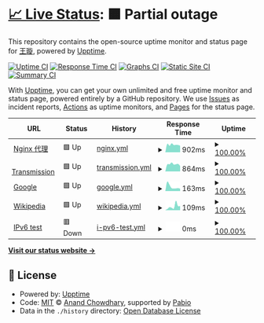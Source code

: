 # [📈 Live Status](https://shaoyaoqian.github.io/uptime): <!--live status--> **🟧 Partial outage**

This repository contains the open-source uptime monitor and status page for [王璇](https://blog.pengfeima.cn), powered by [Upptime](https://github.com/upptime/upptime).

[![Uptime CI](https://github.com/shaoyaoqian/uptime/workflows/Uptime%20CI/badge.svg)](https://github.com/shaoyaoqian/uptime/actions?query=workflow%3A%22Uptime+CI%22)
[![Response Time CI](https://github.com/shaoyaoqian/uptime/workflows/Response%20Time%20CI/badge.svg)](https://github.com/shaoyaoqian/uptime/actions?query=workflow%3A%22Response+Time+CI%22)
[![Graphs CI](https://github.com/shaoyaoqian/uptime/workflows/Graphs%20CI/badge.svg)](https://github.com/shaoyaoqian/uptime/actions?query=workflow%3A%22Graphs+CI%22)
[![Static Site CI](https://github.com/shaoyaoqian/uptime/workflows/Static%20Site%20CI/badge.svg)](https://github.com/shaoyaoqian/uptime/actions?query=workflow%3A%22Static+Site+CI%22)
[![Summary CI](https://github.com/shaoyaoqian/uptime/workflows/Summary%20CI/badge.svg)](https://github.com/shaoyaoqian/uptime/actions?query=workflow%3A%22Summary+CI%22)

With [Upptime](https://upptime.js.org), you can get your own unlimited and free uptime monitor and status page, powered entirely by a GitHub repository. We use [Issues](https://github.com/shaoyaoqian/uptime/issues) as incident reports, [Actions](https://github.com/shaoyaoqian/uptime/actions) as uptime monitors, and [Pages](https://shaoyaoqian.github.io/uptime) for the status page.

<!--start: status pages-->
<!-- This summary is generated by Upptime (https://github.com/upptime/upptime) -->
<!-- Do not edit this manually, your changes will be overwritten -->
<!-- prettier-ignore -->
| URL | Status | History | Response Time | Uptime |
| --- | ------ | ------- | ------------- | ------ |
| <img alt="" src="https://icons.duckduckgo.com/ip3/proxy.pengfeima.cn.ico" height="13"> [Nginx 代理](https://proxy.pengfeima.cn) | 🟩 Up | [nginx.yml](https://github.com/shaoyaoqian/uptime/commits/HEAD/history/nginx.yml) | <details><summary><img alt="Response time graph" src="./graphs/nginx/response-time-week.png" height="20"> 902ms</summary><br><a href="https://shaoyaoqian.github.io/uptime/history/nginx"><img alt="Response time 865" src="https://img.shields.io/endpoint?url=https%3A%2F%2Fraw.githubusercontent.com%2Fshaoyaoqian%2Fuptime%2FHEAD%2Fapi%2Fnginx%2Fresponse-time.json"></a><br><a href="https://shaoyaoqian.github.io/uptime/history/nginx"><img alt="24-hour response time 787" src="https://img.shields.io/endpoint?url=https%3A%2F%2Fraw.githubusercontent.com%2Fshaoyaoqian%2Fuptime%2FHEAD%2Fapi%2Fnginx%2Fresponse-time-day.json"></a><br><a href="https://shaoyaoqian.github.io/uptime/history/nginx"><img alt="7-day response time 902" src="https://img.shields.io/endpoint?url=https%3A%2F%2Fraw.githubusercontent.com%2Fshaoyaoqian%2Fuptime%2FHEAD%2Fapi%2Fnginx%2Fresponse-time-week.json"></a><br><a href="https://shaoyaoqian.github.io/uptime/history/nginx"><img alt="30-day response time 887" src="https://img.shields.io/endpoint?url=https%3A%2F%2Fraw.githubusercontent.com%2Fshaoyaoqian%2Fuptime%2FHEAD%2Fapi%2Fnginx%2Fresponse-time-month.json"></a><br><a href="https://shaoyaoqian.github.io/uptime/history/nginx"><img alt="1-year response time 865" src="https://img.shields.io/endpoint?url=https%3A%2F%2Fraw.githubusercontent.com%2Fshaoyaoqian%2Fuptime%2FHEAD%2Fapi%2Fnginx%2Fresponse-time-year.json"></a></details> | <details><summary><a href="https://shaoyaoqian.github.io/uptime/history/nginx">100.00%</a></summary><a href="https://shaoyaoqian.github.io/uptime/history/nginx"><img alt="All-time uptime 100.00%" src="https://img.shields.io/endpoint?url=https%3A%2F%2Fraw.githubusercontent.com%2Fshaoyaoqian%2Fuptime%2FHEAD%2Fapi%2Fnginx%2Fuptime.json"></a><br><a href="https://shaoyaoqian.github.io/uptime/history/nginx"><img alt="24-hour uptime 100.00%" src="https://img.shields.io/endpoint?url=https%3A%2F%2Fraw.githubusercontent.com%2Fshaoyaoqian%2Fuptime%2FHEAD%2Fapi%2Fnginx%2Fuptime-day.json"></a><br><a href="https://shaoyaoqian.github.io/uptime/history/nginx"><img alt="7-day uptime 100.00%" src="https://img.shields.io/endpoint?url=https%3A%2F%2Fraw.githubusercontent.com%2Fshaoyaoqian%2Fuptime%2FHEAD%2Fapi%2Fnginx%2Fuptime-week.json"></a><br><a href="https://shaoyaoqian.github.io/uptime/history/nginx"><img alt="30-day uptime 100.00%" src="https://img.shields.io/endpoint?url=https%3A%2F%2Fraw.githubusercontent.com%2Fshaoyaoqian%2Fuptime%2FHEAD%2Fapi%2Fnginx%2Fuptime-month.json"></a><br><a href="https://shaoyaoqian.github.io/uptime/history/nginx"><img alt="1-year uptime 100.00%" src="https://img.shields.io/endpoint?url=https%3A%2F%2Fraw.githubusercontent.com%2Fshaoyaoqian%2Fuptime%2FHEAD%2Fapi%2Fnginx%2Fuptime-year.json"></a></details>
| <img alt="" src="https://icons.duckduckgo.com/ip3/transmission.pengfeima.cn.ico" height="13"> [Transmission](https://transmission.pengfeima.cn) | 🟩 Up | [transmission.yml](https://github.com/shaoyaoqian/uptime/commits/HEAD/history/transmission.yml) | <details><summary><img alt="Response time graph" src="./graphs/transmission/response-time-week.png" height="20"> 864ms</summary><br><a href="https://shaoyaoqian.github.io/uptime/history/transmission"><img alt="Response time 987" src="https://img.shields.io/endpoint?url=https%3A%2F%2Fraw.githubusercontent.com%2Fshaoyaoqian%2Fuptime%2FHEAD%2Fapi%2Ftransmission%2Fresponse-time.json"></a><br><a href="https://shaoyaoqian.github.io/uptime/history/transmission"><img alt="24-hour response time 652" src="https://img.shields.io/endpoint?url=https%3A%2F%2Fraw.githubusercontent.com%2Fshaoyaoqian%2Fuptime%2FHEAD%2Fapi%2Ftransmission%2Fresponse-time-day.json"></a><br><a href="https://shaoyaoqian.github.io/uptime/history/transmission"><img alt="7-day response time 864" src="https://img.shields.io/endpoint?url=https%3A%2F%2Fraw.githubusercontent.com%2Fshaoyaoqian%2Fuptime%2FHEAD%2Fapi%2Ftransmission%2Fresponse-time-week.json"></a><br><a href="https://shaoyaoqian.github.io/uptime/history/transmission"><img alt="30-day response time 1111" src="https://img.shields.io/endpoint?url=https%3A%2F%2Fraw.githubusercontent.com%2Fshaoyaoqian%2Fuptime%2FHEAD%2Fapi%2Ftransmission%2Fresponse-time-month.json"></a><br><a href="https://shaoyaoqian.github.io/uptime/history/transmission"><img alt="1-year response time 987" src="https://img.shields.io/endpoint?url=https%3A%2F%2Fraw.githubusercontent.com%2Fshaoyaoqian%2Fuptime%2FHEAD%2Fapi%2Ftransmission%2Fresponse-time-year.json"></a></details> | <details><summary><a href="https://shaoyaoqian.github.io/uptime/history/transmission">100.00%</a></summary><a href="https://shaoyaoqian.github.io/uptime/history/transmission"><img alt="All-time uptime 99.96%" src="https://img.shields.io/endpoint?url=https%3A%2F%2Fraw.githubusercontent.com%2Fshaoyaoqian%2Fuptime%2FHEAD%2Fapi%2Ftransmission%2Fuptime.json"></a><br><a href="https://shaoyaoqian.github.io/uptime/history/transmission"><img alt="24-hour uptime 100.00%" src="https://img.shields.io/endpoint?url=https%3A%2F%2Fraw.githubusercontent.com%2Fshaoyaoqian%2Fuptime%2FHEAD%2Fapi%2Ftransmission%2Fuptime-day.json"></a><br><a href="https://shaoyaoqian.github.io/uptime/history/transmission"><img alt="7-day uptime 100.00%" src="https://img.shields.io/endpoint?url=https%3A%2F%2Fraw.githubusercontent.com%2Fshaoyaoqian%2Fuptime%2FHEAD%2Fapi%2Ftransmission%2Fuptime-week.json"></a><br><a href="https://shaoyaoqian.github.io/uptime/history/transmission"><img alt="30-day uptime 99.94%" src="https://img.shields.io/endpoint?url=https%3A%2F%2Fraw.githubusercontent.com%2Fshaoyaoqian%2Fuptime%2FHEAD%2Fapi%2Ftransmission%2Fuptime-month.json"></a><br><a href="https://shaoyaoqian.github.io/uptime/history/transmission"><img alt="1-year uptime 99.96%" src="https://img.shields.io/endpoint?url=https%3A%2F%2Fraw.githubusercontent.com%2Fshaoyaoqian%2Fuptime%2FHEAD%2Fapi%2Ftransmission%2Fuptime-year.json"></a></details>
| <img alt="" src="https://icons.duckduckgo.com/ip3/www.google.com.ico" height="13"> [Google](https://www.google.com) | 🟩 Up | [google.yml](https://github.com/shaoyaoqian/uptime/commits/HEAD/history/google.yml) | <details><summary><img alt="Response time graph" src="./graphs/google/response-time-week.png" height="20"> 163ms</summary><br><a href="https://shaoyaoqian.github.io/uptime/history/google"><img alt="Response time 118" src="https://img.shields.io/endpoint?url=https%3A%2F%2Fraw.githubusercontent.com%2Fshaoyaoqian%2Fuptime%2FHEAD%2Fapi%2Fgoogle%2Fresponse-time.json"></a><br><a href="https://shaoyaoqian.github.io/uptime/history/google"><img alt="24-hour response time 91" src="https://img.shields.io/endpoint?url=https%3A%2F%2Fraw.githubusercontent.com%2Fshaoyaoqian%2Fuptime%2FHEAD%2Fapi%2Fgoogle%2Fresponse-time-day.json"></a><br><a href="https://shaoyaoqian.github.io/uptime/history/google"><img alt="7-day response time 163" src="https://img.shields.io/endpoint?url=https%3A%2F%2Fraw.githubusercontent.com%2Fshaoyaoqian%2Fuptime%2FHEAD%2Fapi%2Fgoogle%2Fresponse-time-week.json"></a><br><a href="https://shaoyaoqian.github.io/uptime/history/google"><img alt="30-day response time 134" src="https://img.shields.io/endpoint?url=https%3A%2F%2Fraw.githubusercontent.com%2Fshaoyaoqian%2Fuptime%2FHEAD%2Fapi%2Fgoogle%2Fresponse-time-month.json"></a><br><a href="https://shaoyaoqian.github.io/uptime/history/google"><img alt="1-year response time 118" src="https://img.shields.io/endpoint?url=https%3A%2F%2Fraw.githubusercontent.com%2Fshaoyaoqian%2Fuptime%2FHEAD%2Fapi%2Fgoogle%2Fresponse-time-year.json"></a></details> | <details><summary><a href="https://shaoyaoqian.github.io/uptime/history/google">100.00%</a></summary><a href="https://shaoyaoqian.github.io/uptime/history/google"><img alt="All-time uptime 100.00%" src="https://img.shields.io/endpoint?url=https%3A%2F%2Fraw.githubusercontent.com%2Fshaoyaoqian%2Fuptime%2FHEAD%2Fapi%2Fgoogle%2Fuptime.json"></a><br><a href="https://shaoyaoqian.github.io/uptime/history/google"><img alt="24-hour uptime 100.00%" src="https://img.shields.io/endpoint?url=https%3A%2F%2Fraw.githubusercontent.com%2Fshaoyaoqian%2Fuptime%2FHEAD%2Fapi%2Fgoogle%2Fuptime-day.json"></a><br><a href="https://shaoyaoqian.github.io/uptime/history/google"><img alt="7-day uptime 100.00%" src="https://img.shields.io/endpoint?url=https%3A%2F%2Fraw.githubusercontent.com%2Fshaoyaoqian%2Fuptime%2FHEAD%2Fapi%2Fgoogle%2Fuptime-week.json"></a><br><a href="https://shaoyaoqian.github.io/uptime/history/google"><img alt="30-day uptime 99.91%" src="https://img.shields.io/endpoint?url=https%3A%2F%2Fraw.githubusercontent.com%2Fshaoyaoqian%2Fuptime%2FHEAD%2Fapi%2Fgoogle%2Fuptime-month.json"></a><br><a href="https://shaoyaoqian.github.io/uptime/history/google"><img alt="1-year uptime 99.99%" src="https://img.shields.io/endpoint?url=https%3A%2F%2Fraw.githubusercontent.com%2Fshaoyaoqian%2Fuptime%2FHEAD%2Fapi%2Fgoogle%2Fuptime-year.json"></a></details>
| <img alt="" src="https://icons.duckduckgo.com/ip3/en.wikipedia.org.ico" height="13"> [Wikipedia](https://en.wikipedia.org) | 🟩 Up | [wikipedia.yml](https://github.com/shaoyaoqian/uptime/commits/HEAD/history/wikipedia.yml) | <details><summary><img alt="Response time graph" src="./graphs/wikipedia/response-time-week.png" height="20"> 109ms</summary><br><a href="https://shaoyaoqian.github.io/uptime/history/wikipedia"><img alt="Response time 184" src="https://img.shields.io/endpoint?url=https%3A%2F%2Fraw.githubusercontent.com%2Fshaoyaoqian%2Fuptime%2FHEAD%2Fapi%2Fwikipedia%2Fresponse-time.json"></a><br><a href="https://shaoyaoqian.github.io/uptime/history/wikipedia"><img alt="24-hour response time 124" src="https://img.shields.io/endpoint?url=https%3A%2F%2Fraw.githubusercontent.com%2Fshaoyaoqian%2Fuptime%2FHEAD%2Fapi%2Fwikipedia%2Fresponse-time-day.json"></a><br><a href="https://shaoyaoqian.github.io/uptime/history/wikipedia"><img alt="7-day response time 109" src="https://img.shields.io/endpoint?url=https%3A%2F%2Fraw.githubusercontent.com%2Fshaoyaoqian%2Fuptime%2FHEAD%2Fapi%2Fwikipedia%2Fresponse-time-week.json"></a><br><a href="https://shaoyaoqian.github.io/uptime/history/wikipedia"><img alt="30-day response time 183" src="https://img.shields.io/endpoint?url=https%3A%2F%2Fraw.githubusercontent.com%2Fshaoyaoqian%2Fuptime%2FHEAD%2Fapi%2Fwikipedia%2Fresponse-time-month.json"></a><br><a href="https://shaoyaoqian.github.io/uptime/history/wikipedia"><img alt="1-year response time 184" src="https://img.shields.io/endpoint?url=https%3A%2F%2Fraw.githubusercontent.com%2Fshaoyaoqian%2Fuptime%2FHEAD%2Fapi%2Fwikipedia%2Fresponse-time-year.json"></a></details> | <details><summary><a href="https://shaoyaoqian.github.io/uptime/history/wikipedia">100.00%</a></summary><a href="https://shaoyaoqian.github.io/uptime/history/wikipedia"><img alt="All-time uptime 100.00%" src="https://img.shields.io/endpoint?url=https%3A%2F%2Fraw.githubusercontent.com%2Fshaoyaoqian%2Fuptime%2FHEAD%2Fapi%2Fwikipedia%2Fuptime.json"></a><br><a href="https://shaoyaoqian.github.io/uptime/history/wikipedia"><img alt="24-hour uptime 100.00%" src="https://img.shields.io/endpoint?url=https%3A%2F%2Fraw.githubusercontent.com%2Fshaoyaoqian%2Fuptime%2FHEAD%2Fapi%2Fwikipedia%2Fuptime-day.json"></a><br><a href="https://shaoyaoqian.github.io/uptime/history/wikipedia"><img alt="7-day uptime 100.00%" src="https://img.shields.io/endpoint?url=https%3A%2F%2Fraw.githubusercontent.com%2Fshaoyaoqian%2Fuptime%2FHEAD%2Fapi%2Fwikipedia%2Fuptime-week.json"></a><br><a href="https://shaoyaoqian.github.io/uptime/history/wikipedia"><img alt="30-day uptime 100.00%" src="https://img.shields.io/endpoint?url=https%3A%2F%2Fraw.githubusercontent.com%2Fshaoyaoqian%2Fuptime%2FHEAD%2Fapi%2Fwikipedia%2Fuptime-month.json"></a><br><a href="https://shaoyaoqian.github.io/uptime/history/wikipedia"><img alt="1-year uptime 100.00%" src="https://img.shields.io/endpoint?url=https%3A%2F%2Fraw.githubusercontent.com%2Fshaoyaoqian%2Fuptime%2FHEAD%2Fapi%2Fwikipedia%2Fuptime-year.json"></a></details>
| <img alt="" src="https://icons.duckduckgo.com/ip3/null.ico" height="13"> [IPv6 test](forwardemail.net) | 🟥 Down | [i-pv6-test.yml](https://github.com/shaoyaoqian/uptime/commits/HEAD/history/i-pv6-test.yml) | <details><summary><img alt="Response time graph" src="./graphs/i-pv6-test/response-time-week.png" height="20"> 0ms</summary><br><a href="https://shaoyaoqian.github.io/uptime/history/i-pv6-test"><img alt="Response time 0" src="https://img.shields.io/endpoint?url=https%3A%2F%2Fraw.githubusercontent.com%2Fshaoyaoqian%2Fuptime%2FHEAD%2Fapi%2Fi-pv6-test%2Fresponse-time.json"></a><br><a href="https://shaoyaoqian.github.io/uptime/history/i-pv6-test"><img alt="24-hour response time 0" src="https://img.shields.io/endpoint?url=https%3A%2F%2Fraw.githubusercontent.com%2Fshaoyaoqian%2Fuptime%2FHEAD%2Fapi%2Fi-pv6-test%2Fresponse-time-day.json"></a><br><a href="https://shaoyaoqian.github.io/uptime/history/i-pv6-test"><img alt="7-day response time 0" src="https://img.shields.io/endpoint?url=https%3A%2F%2Fraw.githubusercontent.com%2Fshaoyaoqian%2Fuptime%2FHEAD%2Fapi%2Fi-pv6-test%2Fresponse-time-week.json"></a><br><a href="https://shaoyaoqian.github.io/uptime/history/i-pv6-test"><img alt="30-day response time 0" src="https://img.shields.io/endpoint?url=https%3A%2F%2Fraw.githubusercontent.com%2Fshaoyaoqian%2Fuptime%2FHEAD%2Fapi%2Fi-pv6-test%2Fresponse-time-month.json"></a><br><a href="https://shaoyaoqian.github.io/uptime/history/i-pv6-test"><img alt="1-year response time 0" src="https://img.shields.io/endpoint?url=https%3A%2F%2Fraw.githubusercontent.com%2Fshaoyaoqian%2Fuptime%2FHEAD%2Fapi%2Fi-pv6-test%2Fresponse-time-year.json"></a></details> | <details><summary><a href="https://shaoyaoqian.github.io/uptime/history/i-pv6-test">100.00%</a></summary><a href="https://shaoyaoqian.github.io/uptime/history/i-pv6-test"><img alt="All-time uptime 100.00%" src="https://img.shields.io/endpoint?url=https%3A%2F%2Fraw.githubusercontent.com%2Fshaoyaoqian%2Fuptime%2FHEAD%2Fapi%2Fi-pv6-test%2Fuptime.json"></a><br><a href="https://shaoyaoqian.github.io/uptime/history/i-pv6-test"><img alt="24-hour uptime 100.00%" src="https://img.shields.io/endpoint?url=https%3A%2F%2Fraw.githubusercontent.com%2Fshaoyaoqian%2Fuptime%2FHEAD%2Fapi%2Fi-pv6-test%2Fuptime-day.json"></a><br><a href="https://shaoyaoqian.github.io/uptime/history/i-pv6-test"><img alt="7-day uptime 100.00%" src="https://img.shields.io/endpoint?url=https%3A%2F%2Fraw.githubusercontent.com%2Fshaoyaoqian%2Fuptime%2FHEAD%2Fapi%2Fi-pv6-test%2Fuptime-week.json"></a><br><a href="https://shaoyaoqian.github.io/uptime/history/i-pv6-test"><img alt="30-day uptime 100.00%" src="https://img.shields.io/endpoint?url=https%3A%2F%2Fraw.githubusercontent.com%2Fshaoyaoqian%2Fuptime%2FHEAD%2Fapi%2Fi-pv6-test%2Fuptime-month.json"></a><br><a href="https://shaoyaoqian.github.io/uptime/history/i-pv6-test"><img alt="1-year uptime 100.00%" src="https://img.shields.io/endpoint?url=https%3A%2F%2Fraw.githubusercontent.com%2Fshaoyaoqian%2Fuptime%2FHEAD%2Fapi%2Fi-pv6-test%2Fuptime-year.json"></a></details>

<!--end: status pages-->

[**Visit our status website →**](https://shaoyaoqian.github.io/uptime)

## 📄 License

- Powered by: [Upptime](https://github.com/upptime/upptime)
- Code: [MIT](./LICENSE) © [Anand Chowdhary](https://anandchowdhary.com), supported by [Pabio](https://pabio.com)
- Data in the `./history` directory: [Open Database License](https://opendatacommons.org/licenses/odbl/1-0/)
